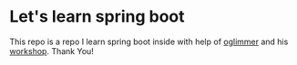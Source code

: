 # Let's learn spring boot

This repo is a repo I learn spring boot inside with help of [oglimmer](https://github.com/oglimmer) and his [workshop](https://github.com/oglimmer/java-spring-boot-class). Thank You!